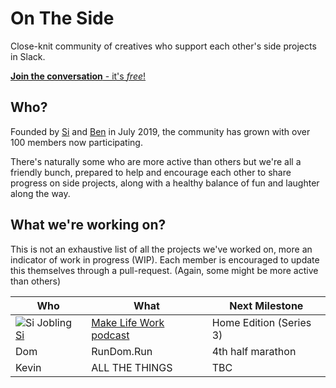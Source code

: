 # On The Side 

Close-knit community of creatives who support each other's side projects in Slack.

[**Join the conversation** - it's *free*!](https://join.slack.com/t/onthesideworkspace/shared_invite/enQtNzA0MTcyOTk4MzA2LWEzNjcxODIzM2I3ZjA0MWQ2YTI4YzcxZGMxNTkwNGI5ZGRkYWZmYWVmOTdmOTc3NmIyZjRmN2RmMjk1NTZlZGQ)

## Who?

Founded by [Si](https://sijobling.com/) and [Ben](https://twitter.com/brussels) in July 2019, the community has grown with over 100 members now participating.

There's naturally some who are more active than others but we're all a friendly bunch, prepared to help and encourage each other to share progress on side projects, along with a healthy balance of fun and laughter along the way.

## What we're working on?

This is not an exhaustive list of all the projects we've worked on, more an indicator of work in progress (WIP). Each member is encouraged to update this themselves through a pull-request. (Again, some might be more active than others)

| Who   	| What   	| Next Milestone	|
|---	|---	|---	|
| ![Si Jobling](https://pbs.twimg.com/profile_images/1149762389618937856/fLWXTgrR_200x200.jpg) [Si](https://twitter.com/Si)   	| [Make Life Work podcast](https://sijobling.com/makelifework) | Home Edition (Series 3)   	|
| Dom  	| RunDom.Run   	| 4th half marathon  	|
| Kevin  	| ALL THE THINGS	| TBC  	|
